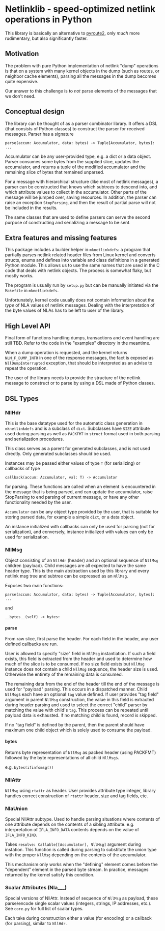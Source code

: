 # Netlinklib - speed-optimized netlink operations in Python

This library is basically an alternative to
[pyroute2](https://github.com/svinota/pyroute2/),
only _much_ more rudimentary, but also significantly faster.

## Motivation

The problem with pure Python implementation of netlink "dump" operations
is that on a system with many kernel objects in the dump (such as routes,
or neighbor cache elements), parsing all the messages in the dump becomes
quite expensive.

Our answer to this challenge is to _not_ parse elements of the messages
that we don't need.

## Conceptual design

The library can be thought of as a parser combinator library. It offers
a DSL (that consists of Python classes) to construct the parser for
received messages. Parser has a signature

```
parse(accum: Accumulator, data: bytes) -> Tuple[Accumulator, bytes]: ...
```

Accumulator can be any user-provided type, e.g. a dict or a data object.
Parser consumes some bytes from the supplied slice, updates the accumulator,
and returns a tuple of the modified accumulator and the remaining slice of
bytes that remained unparsed.

For a message with hierarchical structure (like most of netlink messages),
a parser can be constructed that knows which subtrees to descend into,
and which attribute values to collect in the accumulator. Other parts of
the message will be jumped over, saving resources. In addition, the
parser can raise an exception `StopParsing`, and then the result of
partial parse will not be included in the results.

The same classes that are used to define parsers can serve the second purpose
of constructing and serializing a message to be sent.

## Extra features and missing features

This package includes a builder helper in `mknetlinkdefs`: a program that
partially parses netlink related header files from Linux kernel and converts
structs, enums and defines into variable and class definitions in a
generated Python module. This allows us to use the same names that are used
in the C code that deals with netlink objects. The process is somewhat flaky,
but mostly works.

The program is usually run by `setup.py` but can be manually initiated via
the `Makefile` in `mknetlinkdefs`.

Unfortunately, kernel code usually does not contain information about the
_type_ of NLA values of netlink messages. Dealing with the interpretation
of the byte values of NLAs has to be left to user of the library.

## High Level API

Final form of functions handling dumps, transactions and event handling are
still TBD. Refer to the code in the "examples" directory in the meantime.

When a dump operation is requested, and the kernel returns `NLM_F_DUMP_INTR`
in one of the response messages, the fact is exposed as `NllDumpInterrupted`
exception, that should be interpreted as an advise to repeat the operation.

The user of the library needs to provide the structure of the netlink
message to construct or to parse by using a DSL made of Python classes.

## DSL Types

### NllHdr

This is the base datatype used for the automatic class generation in `mknetlinkdefs` and is a subclass of `dict`. Subclasses have `SIZE` attribute used during parsing as well as `PACKFMT` in `struct` format used in both parsing and serialization procedures.

This class serves as a parent for generated subclasses, and is not used
directly. Only generated subclasses should be used.

Instances may be passed either values of type `T` (for serializing) or callbacks of type
```
callback(accum: Accumulator, val: T) -> Accumulator
```
for parsing. These functions are called when an element is encountered in the message that is being parsed, and can update the accumulator, raise StopParsing to end parsing of current message, or have any other functionality needed by the user.

`Accumulator` can be any object type provided by the user, that is suitable for storing parsed data, for example a simple `dict`, or a data object.

An instance initialized with callbacks can only be used for parsing (not for serialization), and conversely, instance initialized with values can only be used for serialization.

### NllMsg

Object consisting of an `NllHdr` (header) and an optional sequence of `NllMsg` children (payload). Child messages are all expected to have the same header type. This is the main abstraction used by this library and every netlink msg tree and subtree can be expressed as an `NllMsg`.

Exposes two main functions:

```
parse(accum: Accumulator, data: bytes) -> Tuple[Accumulator, bytes]: ...
```

and

```
__bytes__(self) -> bytes:
```

#### parse
From raw slice, first parse the header. For each field in the header, any user defined callbacks are run.

User is allowed to specify "size" field in `NllMsg` instantiation. If such a field exists, this field is extracted from the header and used to determine how much of the slice is to be consumed. If no size field exists but `NllMsg` instance does not contain a child `NllMsg` sequence, the header size is used. Otherwise the entirety of the remaining data is consumed.

The remaining data from the end of the header till the end of the message is used for "payload" parsing. This occurs in a dispatched manner. Child `NllMsg`s each have an optional `tag` value defined. If user provides "tag field" argument in parent `NllMsg` construction, the value in this field is extracted during header parsing and used to select the correct "child" parser by matching the value with child's `tag`. This process can be repeated until payload data is exhausted. If no matching child is found, record is skipped.

If no "tag field" is defined by the parent, then the parent should have maximum one child object which is solely used to consume the payload.


#### __bytes__
Returns byte representation of `NllMsg` as packed header (using PACKFMT) followed by the byte representations of all child `NllMsg`s.

e.g. `bytes(ifinfomsg())`

### NllAttr
`NllMsg` using `rtattr` as header. User provides attribute type integer, library handles correct construction of `rtattr` header, size and tag fields, etc.

### NlaUnion
Special NllAttr subtype. Used to handle parsing situations where contents of one attribute depends on the contents of a sibling attribute. e.g. interpretation of `IFLA_INFO_DATA` contents depends on the value of `IFLA_INFO_KIND`.

Takes `resolve: Callable[[Accumulator], NllMsg]` argument during instation. This function is called during parsing to substitute the union type with the proper `NllMsg` depending on the contents of the accumulator.

This mechanism only works when the "defining" element comes before the "dependent" element in the parsed byte stream. In practice, messages returned by the kernel satisfy this condition.

### Scalar Attributes (Nla\_\_\_)
Special versions of NllAttr. Instead of sequence of `NllMsg` as payload, these parse/encode single scalar values (integers, strings, IP addresses, etc.). See `core.py` for full list of scalar types.

Each take during construction either a value (for encoding) or a callback (for parsing), similar to `NllHdr`.
